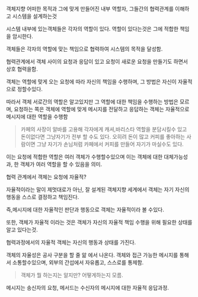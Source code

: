 객체지향
어떠한 목적과 그에 맞게 만들어진 
내부 역할자, 그들간의 협력관계를 이해하고 시스템을 설계하는것

시스템 내부에 있는객체들은 각자의 역할이 있다.
역할이 있다는것은 그에 적합한 책임을 암시한다.

객체들은 각자의 역할에 맞는 책임으로 협력하여
시스템의 목적을 달성함.

협력관계에서 객체 사이의 요청과 응답이 있고 
요청이 새로운 요청을 만들기도 하면서 상호 협력을함.

객체는 역할에 맞게 오는 요청에 따라 자신의 책임을
수행하며, 그 방법은 자신이 자율적으로 정할수있다.

따라서 객체 서로간의 역할은 알고있지만 그 역할에 대한
책임을 수행하는 방법은 모르며, 요청하는 쪽은 객체에 역할에 맞게
메시지를 전달하고 응답하는 객체는 자율적으로 메시지에 대한 역할을 수행함

>카페의 사장이 알바를 고용해 각자에게 캐셔,바리스타 역할을 분담시킬수 있고
돈이없다면 그냥자기가 전부 할 수도 있다. 오히려 돈이 많고 커피를 좋아하는 사람이면
그냥 자기가 손님처럼 카페에서 커피를 만들어 자기가 마실수도 있다.


이는 요청에 적합한 역할은 여러 객체가 수행할수있으며
이는 객체에 대한 대체가능성과, 한 객체가 여러 역할을 할 수 있음을 의미.


협력 관계에서 객체는 요청에 자율적?

자율적이라는 말이 제멋대로가 아닌,
잘 설계된 객체지향 세계에서 
객체는 자기 자신의 행동을 스스로 결정하고 책임진다.

즉,메시지에 대한 자율적인 판단과 행동으로 객체는 자율적이라 볼 수있다.

또한, 객체가 자율적 이라는 것은
객체가 자신의 자율적 책임 수행을 위해 필요한 상태를 알고 있다는것.

협력과정에서의 자율적 객체는 자신의 행동과 상태를 가진다.

객체의 자율성은 공사 구분을 할 줄 앎 에서 나온다.
객체와 접근 가능한 메시지를 통해서 소통할수있으며,
외부의 간섭에서 자유롭고, 스스로를 통제함.

> 객체가 뭘 하는지는 알지만? 어떻게하는지 모름.

메시지는 송신자의 요청, 메서드는 수신자의 메시지에 대한 자율적 응답과정.

